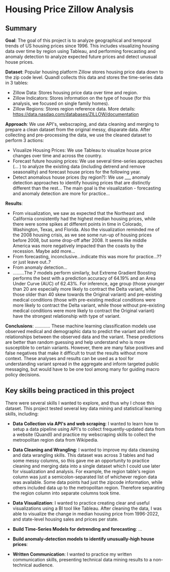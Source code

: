 # Housing Price Zillow Analysis

## Summary
**Goal**: The goal of this project is to analyze geographical and temporal trends of US housing prices since 1996. This includes visualizing housing data over time by region using Tableau, and performing forecasting and anomaly detection to analyze expected future prices and detect unusual house prices.

**Dataset**: Popular housing platform Zillow stores housing price data down to the zip code level. Quandl collects this data and stores the time-series data in 3 tables:  
- Zillow Data: Stores housing price data over time and region.
- Zillow Indicators: Stores information on the type of house (for this analysis, we focused on single family homes). 
- Zillow Regions: Stores region reference data.
More details: https://data.nasdaq.com/databases/ZILLOW/documentation

**Approach**: We use API's, webscraping, and data cleaning and merging to prepare a clean dataset from the original messy, disparate data. After collecting and pre-processing the data, we use the cleaned dataset to perform 3 actions:
- Visualize Housing Prices: We use Tableau to visualize house price changes over time and across the country.
- Forecast future housing prices: We use several time-series approaches (... ) to analyze the existing data (including detrend and remove seasonality) and forecast house prices for the following year. 
- Detect anomalous house prices (by region?): We use ___ anomaly detection approaches to identify housing prices that are distinctly different than the rest...
The main goal is the visualization - forecasting and anomaly detection are more for practice...

**Results**: 
- From visualization, we saw as expected that the Northeast and California consistently had the highest median housing prices, while there were some spikes at different points in time in Colorado, Washington, Texas, and Florida. Also the visualization reminded me of the 2008 housing crisis, as we see some run-up of housing prices before 2008, but some drop-off after 2008. It seems like middle America was more negatively impacted than the coasts by the recession. Maybe add more...
- From forecasting, inconclusive...indicate this was more for practice...?? or just leave out..?
- From anomaly detection...
- .........The 7 models perform similarly, but Extreme Gradient Boosting performs the best with a prediction accuracy of 64.19% and an Area Under Curve (AUC) of 62.43%. For inference, age group (those younger than 20 are especially more likely to contract the Delta variant, while those older than 40 skew towards the Original variant) and pre-existing medical conditions (those with pre-existing medical conditions were more likely to contract the Delta variant, while those without pre-existing medical conditions were more likely to contract the Original variant) have the strongest relationship with type of variant.  

**Conclusions**: ............ These machine learning classification models use observed medical and demographic data to predict the variant and infer relationships between the observed data and the variant. These predictions are better than random guessing and help understand who is more susceptible to certain variants. However, there are many false positives and false negatives that make it difficult to trust the results without more context. These analyses and results can be used as a tool for understanding variant spread in the aggregate and inform targeted public messaging, but would have to be one tool among many for guiding macro policy decisions.

## Key skills being practiced in this project
There were several skills I wanted to explore, and thus why I chose this dataset. This project tested several
key data mining and statistical learning skills, including:  
- **Data Collection via API's and web scraping**: I wanted to learn how to setup a data pipeline using API's to collect frequently-updated data from a website (Quandl) and practice my webscraping skills to collect the metropolitan region data from Wikipedia.   
- **Data Cleaning and Wrangling**: I wanted to improve my data cleansing and data wrangling skills. This dataset was across 3 tables and had some messy columns, so this gave me an opportunity to practice cleaning and merging data into a single dataset which I could use later for visualization and analysis. 
For example, the region table's region column was just a semicolon-separated list of whichever region data was available. Some data points had just the zipcode information, while others included data up to the metropolitan region. Therefore separating the region column into separate columns took time.  
- **Data Visualization**: I wanted to practice creating clear and useful visualizations using a BI tool like Tableau. After cleaning the data, I was able to visualize the change in median housing price from 1996-2022, and state-level housing sales and prices per state. 

- **Build Time-Series Models for detrending and forecasting**: ...  
- **Build anomaly-detection models to identify unusually-high house prices**: 
- **Written Communication**: I wanted to practice my written communication skills, presenting technical data mining results to
a non-technical audience.  
